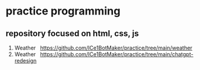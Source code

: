 # practice programming

## repository focused on html, css, js
1. Weather&nbsp;&nbsp;&nbsp;https://github.com/ICe1BotMaker/practice/tree/main/weather
2. Weather&nbsp;&nbsp;&nbsp;https://github.com/ICe1BotMaker/practice/tree/main/chatgpt-redesign
